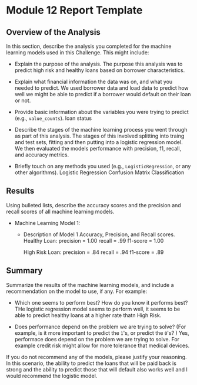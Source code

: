 # Module 12 Report Template

## Overview of the Analysis

In this section, describe the analysis you completed for the machine learning models used in this Challenge. This might include:

* Explain the purpose of the analysis.
    The purpose this analysis was to predict high risk and healthy loans based on borrower characteristics.

* Explain what financial information the data was on, and what you needed to predict.
    We used borrower data and load data to predict how well we might be able to predict if a borrower would default on their loan or not.

* Provide basic information about the variables you were trying to predict (e.g., `value_counts`).
    loan status
* Describe the stages of the machine learning process you went through as part of this analysis.
    The stages of this involved splitting into traing and test sets, fitting and then putting into a logistic regression model. We then evaluated the models performance with precision, f1, recall, and accuracy metrics.

* Briefly touch on any methods you used (e.g., `LogisticRegression`, or any other algorithms).
    Logistic Regression
    Confusion Matrix
    Classification

## Results

Using bulleted lists, describe the accuracy scores and the precision and recall scores of all machine learning models.

* Machine Learning Model 1:
    * Description of Model 1 Accuracy, Precision, and Recall scores.
        Healthy Loan:
            precision = 1.00
            recall  = .99
            f1-score = 1.00   
        
        High Risk Loan:
            precision = .84
            recall  = .94
            f1-score = .89

## Summary

Summarize the results of the machine learning models, and include a recommendation on the model to use, if any. For example:

* Which one seems to perform best? How do you know it performs best?
    THe logistic regression model seems to perform well, it seems to be able to predict healthy loans at a higher rate thatn High Risk. 

* Does performance depend on the problem we are trying to solve? (For example, is it more important to predict the `1`'s, or predict the `0`'s? )
        Yes, performace does depend on the problem we are trying to solve. For example credit risk might allow for more tolerance that medical devices.

If you do not recommend any of the models, please justify your reasoning.
    In this scenario, the ability to predict the loans that will be paid back is strong and the ability to predict those that will default also works well and I would recommend the logistic model.
